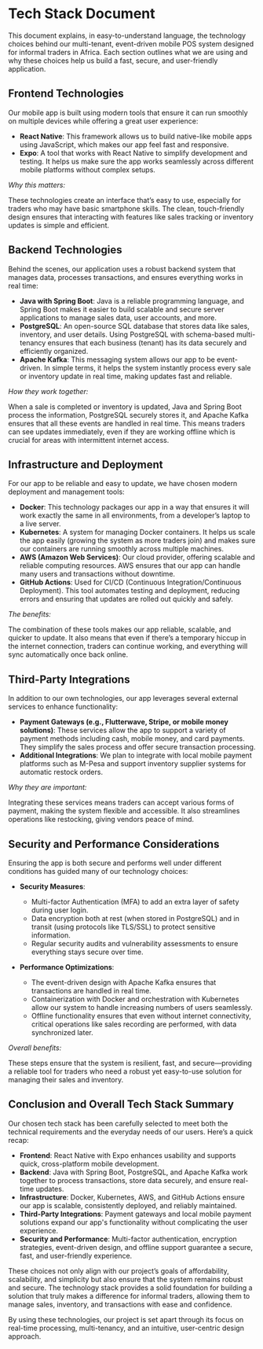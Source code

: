 # Tech Stack Document

This document explains, in easy-to-understand language, the technology choices behind our multi-tenant, event-driven mobile POS system designed for informal traders in Africa. Each section outlines what we are using and why these choices help us build a fast, secure, and user-friendly application.

## Frontend Technologies

Our mobile app is built using modern tools that ensure it can run smoothly on multiple devices while offering a great user experience:

*   **React Native**: This framework allows us to build native-like mobile apps using JavaScript, which makes our app feel fast and responsive.
*   **Expo**: A tool that works with React Native to simplify development and testing. It helps us make sure the app works seamlessly across different mobile platforms without complex setups.

*Why this matters:*

These technologies create an interface that’s easy to use, especially for traders who may have basic smartphone skills. The clean, touch-friendly design ensures that interacting with features like sales tracking or inventory updates is simple and efficient.

## Backend Technologies

Behind the scenes, our application uses a robust backend system that manages data, processes transactions, and ensures everything works in real time:

*   **Java with Spring Boot**: Java is a reliable programming language, and Spring Boot makes it easier to build scalable and secure server applications to manage sales data, user accounts, and more.
*   **PostgreSQL**: An open-source SQL database that stores data like sales, inventory, and user details. Using PostgreSQL with schema-based multi-tenancy ensures that each business (tenant) has its data securely and efficiently organized.
*   **Apache Kafka**: This messaging system allows our app to be event-driven. In simple terms, it helps the system instantly process every sale or inventory update in real time, making updates fast and reliable.

*How they work together:*

When a sale is completed or inventory is updated, Java and Spring Boot process the information, PostgreSQL securely stores it, and Apache Kafka ensures that all these events are handled in real time. This means traders can see updates immediately, even if they are working offline which is crucial for areas with intermittent internet access.

## Infrastructure and Deployment

For our app to be reliable and easy to update, we have chosen modern deployment and management tools:

*   **Docker**: This technology packages our app in a way that ensures it will work exactly the same in all environments, from a developer’s laptop to a live server.
*   **Kubernetes**: A system for managing Docker containers. It helps us scale the app easily (growing the system as more traders join) and makes sure our containers are running smoothly across multiple machines.
*   **AWS (Amazon Web Services)**: Our cloud provider, offering scalable and reliable computing resources. AWS ensures that our app can handle many users and transactions without downtime.
*   **GitHub Actions**: Used for CI/CD (Continuous Integration/Continuous Deployment). This tool automates testing and deployment, reducing errors and ensuring that updates are rolled out quickly and safely.

*The benefits:*

The combination of these tools makes our app reliable, scalable, and quicker to update. It also means that even if there’s a temporary hiccup in the internet connection, traders can continue working, and everything will sync automatically once back online.

## Third-Party Integrations

In addition to our own technologies, our app leverages several external services to enhance functionality:

*   **Payment Gateways (e.g., Flutterwave, Stripe, or mobile money solutions)**: These services allow the app to support a variety of payment methods including cash, mobile money, and card payments. They simplify the sales process and offer secure transaction processing.
*   **Additional Integrations**: We plan to integrate with local mobile payment platforms such as M-Pesa and support inventory supplier systems for automatic restock orders.

*Why they are important:*

Integrating these services means traders can accept various forms of payment, making the system flexible and accessible. It also streamlines operations like restocking, giving vendors peace of mind.

## Security and Performance Considerations

Ensuring the app is both secure and performs well under different conditions has guided many of our technology choices:

*   **Security Measures**:

    *   Multi-factor Authentication (MFA) to add an extra layer of safety during user login.
    *   Data encryption both at rest (when stored in PostgreSQL) and in transit (using protocols like TLS/SSL) to protect sensitive information.
    *   Regular security audits and vulnerability assessments to ensure everything stays secure over time.

*   **Performance Optimizations**:

    *   The event-driven design with Apache Kafka ensures that transactions are handled in real time.
    *   Containerization with Docker and orchestration with Kubernetes allow our system to handle increasing numbers of users seamlessly.
    *   Offline functionality ensures that even without internet connectivity, critical operations like sales recording are performed, with data synchronized later.

*Overall benefits:*

These steps ensure that the system is resilient, fast, and secure—providing a reliable tool for traders who need a robust yet easy-to-use solution for managing their sales and inventory.

## Conclusion and Overall Tech Stack Summary

Our chosen tech stack has been carefully selected to meet both the technical requirements and the everyday needs of our users. Here’s a quick recap:

*   **Frontend**: React Native with Expo enhances usability and supports quick, cross-platform mobile development.
*   **Backend**: Java with Spring Boot, PostgreSQL, and Apache Kafka work together to process transactions, store data securely, and ensure real-time updates.
*   **Infrastructure**: Docker, Kubernetes, AWS, and GitHub Actions ensure our app is scalable, consistently deployed, and reliably maintained.
*   **Third-Party Integrations**: Payment gateways and local mobile payment solutions expand our app's functionality without complicating the user experience.
*   **Security and Performance**: Multi-factor authentication, encryption strategies, event-driven design, and offline support guarantee a secure, fast, and user-friendly experience.

These choices not only align with our project’s goals of affordability, scalability, and simplicity but also ensure that the system remains robust and secure. The technology stack provides a solid foundation for building a solution that truly makes a difference for informal traders, allowing them to manage sales, inventory, and transactions with ease and confidence.

By using these technologies, our project is set apart through its focus on real-time processing, multi-tenancy, and an intuitive, user-centric design approach.
